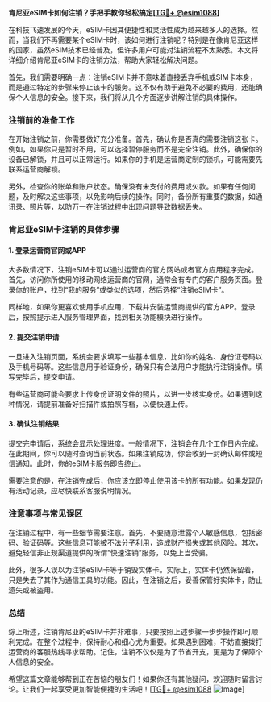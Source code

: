 **肯尼亚eSIM卡如何注销？手把手教你轻松搞定[[TG💪+ @esim1088](https://t.me/s/esim1088)]**

在科技飞速发展的今天，eSIM卡因其便捷性和灵活性成为越来越多人的选择。然而，当我们不再需要某个eSIM卡时，该如何进行注销呢？特别是在像肯尼亚这样的国家，虽然eSIM技术已经普及，但许多用户可能对注销流程不太熟悉。本文将详细介绍肯尼亚eSIM卡的注销方法，帮助大家轻松解决问题。

首先，我们需要明确一点：注销eSIM卡并不意味着直接丢弃手机或SIM卡本身，而是通过特定的步骤来停止该卡的服务。这不仅有助于避免不必要的费用，还能确保个人信息的安全。接下来，我们将从几个方面逐步讲解注销的具体操作。

### 注销前的准备工作

在开始注销之前，你需要做好充分准备。首先，确认你是否真的需要注销这张卡。例如，如果你只是暂时不用，可以选择暂停服务而不是完全注销。此外，确保你的设备已解锁，并且可以正常运行。如果你的手机是运营商定制的锁机，可能需要先联系运营商解锁。

另外，检查你的账单和账户状态。确保没有未支付的费用或欠款。如果有任何问题，及时解决这些事项，以免影响后续的操作。同时，备份所有重要的数据，如通讯录、照片等，以防万一在注销过程中出现问题导致数据丢失。

### 肯尼亚eSIM卡注销的具体步骤

#### 1. 登录运营商官网或APP

大多数情况下，注销eSIM卡可以通过运营商的官方网站或者官方应用程序完成。首先，访问你所使用的移动网络运营商的官网，通常会有专门的客户服务页面。登录你的账户，找到“我的服务”或类似的选项，然后选择“注销eSIM卡”。

同样地，如果你更喜欢使用手机应用，下载并安装运营商提供的官方APP。登录后，按照提示进入服务管理界面，找到相关功能模块进行操作。

#### 2. 提交注销申请

一旦进入注销页面，系统会要求填写一些基本信息，比如你的姓名、身份证号码以及手机号码等。这些信息用于验证身份，确保只有合法用户才能执行注销操作。填写完毕后，提交申请。

有些运营商可能会要求上传身份证明文件的照片，以进一步核实身份。如果遇到这种情况，请提前准备好扫描件或拍照存档，以便快速上传。

#### 3. 确认注销结果

提交完申请后，系统会显示处理进度。一般情况下，注销会在几个工作日内完成。在此期间，你可以随时查询当前状态。如果注销成功，你会收到一封确认邮件或短信通知。此时，你的eSIM卡服务即告终止。

需要注意的是，在注销完成后，你应该立即停止使用该卡的所有功能。如果发现仍有活动记录，应尽快联系客服说明情况。

### 注意事项与常见误区

在注销过程中，有一些细节需要注意。首先，不要随意泄露个人敏感信息，包括密码、验证码等。这些信息可能被不法分子利用，造成财产损失或其他风险。其次，避免轻信非正规渠道提供的所谓“快速注销”服务，以免上当受骗。

此外，很多人误以为注销eSIM卡等于销毁实体卡。实际上，实体卡仍然保留着，只是失去了其作为通信工具的功能。因此，在注销之后，妥善保管好实体卡，防止遗失或被盗用。

### 总结

综上所述，注销肯尼亚的eSIM卡并非难事，只要按照上述步骤一步步操作即可顺利完成。在整个过程中，保持耐心和细心尤为重要。如果遇到困难，不妨直接拨打运营商的客服热线寻求帮助。记住，注销不仅仅是为了节省开支，更是为了保障个人信息的安全。

希望这篇文章能够帮到正在苦恼的朋友们！如果你还有其他疑问，欢迎随时留言讨论。让我们一起享受更加智能便捷的生活吧！[[TG💪+ @esim1088](https://t.me/s/esim1088) ![Image](https://i.postimg.cc/4NQfJmqS/Snipaste-2025-05-13-00-14-12.png)]